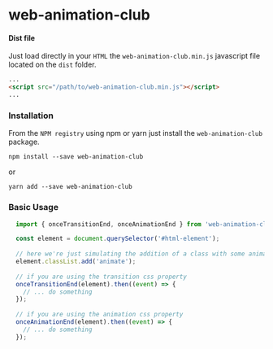 # web-animation-club

#### Dist file
Just load directly in your `HTML` the `web-animation-club.min.js` javascript file located on the `dist` folder.
```html
... 
<script src="/path/to/web-animation-club.min.js"></script>
...
```

### Installation
From the `NPM registry` using npm or yarn just install the `web-animation-club` package.
```
npm install --save web-animation-club
```
or
```
yarn add --save web-animation-club
```

### Basic Usage
```jsx
  import { onceTransitionEnd, onceAnimationEnd } from 'web-animation-club';

  const element = document.querySelector('#html-element');
  
  // here we're just simulating the addition of a class with some animation property
  element.classList.add('animate');
  
  // if you are using the transition css property
  onceTransitionEnd(element).then((event) => {
    // ... do something
  });
 
  // if you are using the animation css property
  onceAnimationEnd(element).then((event) => {
    // ... do something
  });
```

